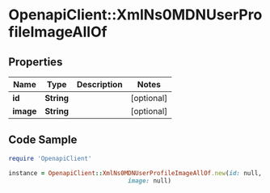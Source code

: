 # OpenapiClient::XmlNs0MDNUserProfileImageAllOf

## Properties

Name | Type | Description | Notes
------------ | ------------- | ------------- | -------------
**id** | **String** |  | [optional] 
**image** | **String** |  | [optional] 

## Code Sample

```ruby
require 'OpenapiClient'

instance = OpenapiClient::XmlNs0MDNUserProfileImageAllOf.new(id: null,
                                 image: null)
```


